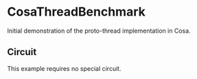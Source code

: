CosaThreadBenchmark
===================

Initial demonstration of the proto-thread implementation in Cosa.

Circuit
-------
This example requires no special circuit. 




